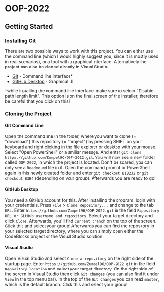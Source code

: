 # OOP-2022

## Getting Started

### Installing Git
There are two possible ways to work with this project. You can either use the command line (which I would highly suggest you, since it is mostly used in real scenarios), or a tool with a graphical interface. Alternatively the project can also be cloned directly in Visual Studio.

- [Git](https://git-scm.com/downloads) - Command line interface*
- [GitHub Desktop](https://desktop.github.com/) - Graphical UI

*while installing the command line interface, make sure to select "Disable path length limit". This option is on the final screen of the installer, therefore be careful that you click on this!

### Cloning the Project
#### Git Command Line
Open the command line in the folder, where you want to clone (= "download") this repository (= "project") by pressing SHIFT on your keyboard and right clicking in the file explorer or desktop with your mouse. Select "Open PowerShell" or a smiliar messge. And enter `git clone https://github.com/Zumpel96/OOP-2022.git`. You will now see a new folder called `OOP-2022`, in which the project is located. Don't be scared, you can only see a `Readme.md` file in it. Open the command prompt or PowerShell again in this newly created folder and enter `git checkout B1B2J2` or `git checkout B3B4` (depending on your group). Afterwards you are ready to go!

#### GitHub Desktop
You need a GitHub account for this. After installing the program, login with your credentials. Press `File` > `Clone Repository...` and change to the tab `URL`. Enter `https://github.com/Zumpel96/OOP-2022.git` in the field `Repository URL or GitHub username and repository`. Select your target directory and click `Clone`. Afterwards, you'll find `Current branch` on the top of the screen. Click this and select your group! Afterwards you can find the repository in your selected target directory, where you can simply open either the CodeBlocks project or the Visual Studio solution.

#### Visual Studio
Open Visual Studio and select `Clone a repository` on the right side of the startup page. Enter `https://github.com/Zumpel96/OOP-2022.git` in the field `Repository location` and select your target directory. On the right side of the screen in Visual Studio then click `Git changes` (you can also find it under `View` in the top menu bar). In the top of the `Git Changes` you can read `master`, which is the default branch. Click this and select your group!  
